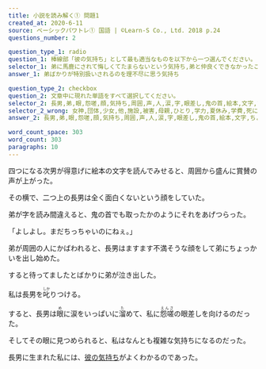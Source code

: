 ```yaml
---
title: 小説を読み解く① 問題1
created_at: 2020-6-11
source: ベーシックパワトレ① 国語 | ©Learn-S Co., Ltd. 2018 p.24
questions_number: 2

question_type_1: radio
question_1: 棒線部「彼の気持ち」として最も適当なものを以下から一つ選んでください。
selector_1: 弟に馬鹿にされて悔しくてたまらないという気持ち,弟と仲良くできなかったことを公開する気持ち,弟ばかりが特別扱いされるのを理不尽に思う気持ち,弟をいじめてしまって申し訳ないと思う気持ち
answer_1: 弟ばかりが特別扱いされるのを理不尽に思う気持ち

question_type_2: checkbox
question_2: 文章中に現れた単語をすべて選択してください。
selector_2: 長男,弟,眼,怨嗟,顔,気持ち,周囲,声,人,涙,字,眼差し,鬼の首,絵本,文字,ちょっかい,二つ,四つ,賞賛,不満,横,次男,私,複雑,ちっちゃい,間違える,得意げ,面白くない
selector_2_wrong: 女神,団体,少女,他,施設,被害,母親,ひとり,学力,夏休み,学費,死に物狂い,離島,医師,旅路,有料,蜂蜜,生物,コンクール,観察,大合唱,男子,年末,単純,影絵,時代,次,落語,私立,生意気,責任,自己,先輩,相場,川,発見,最後,不幸,他方,何でも,汽車,本気,自然,大きい,緯度,興味,退屈,不思議,改修,協力,難しい,質問
answer_2: 長男,弟,眼,怨嗟,顔,気持ち,周囲,声,人,涙,字,眼差し,鬼の首,絵本,文字,ちょっかい,二つ,四つ,賞賛,不満,横,次男,私,複雑,ちっちゃい,間違える,得意げ,面白くない

word_count_space: 303
word_count: 303
paragraphs: 10
---
```


四つになる次男が得意げに絵本の文字を読んでみせると、周囲から盛んに賞賛の声が上がった。

その横で、二つ上の長男は全く面白くないという顔をしていた。

弟が字を読み間違えると、鬼の首でも取ったかのようにそれをあげつらった。

「よしよし。まだちっちゃいのにねぇ。」

弟が周囲の人にかばわれると、長男はますます不満そうな顔をして弟にちょっかいを出し始めた。

すると待ってましたとばかりに弟が泣き出した。

私は長男を<ruby>叱<rt>しか</rt></ruby>りつける。

すると、長男は<ruby>眼<rt>め</rt></ruby>に涙をいっぱいに<ruby>溜<rt>た</rt></ruby>めて、私に<ruby>怨嗟<rt>えんさ</rt></ruby>の眼差しを向けるのだった。

そしてその眼に見つめられると、私はなんとも複雑な気持ちになるのだった。

長男に生まれた私には、<u>彼の気持ち</u>がよくわかるのであった。
